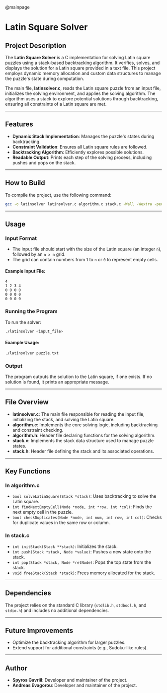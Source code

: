 @mainpage

# Latin Square Solver

## Project Description

The **Latin Square Solver** is a C implementation for solving Latin square puzzles using a stack-based backtracking algorithm. It verifies, solves, and displays the solution for a Latin square provided in a text file. This project employs dynamic memory allocation and custom data structures to manage the puzzle's state during computation.

The main file, **latinsolver.c**, reads the Latin square puzzle from an input file, initializes the solving environment, and applies the solving algorithm. The algorithm uses a stack to explore potential solutions through backtracking, ensuring all constraints of a Latin square are met.

---

## Features

- **Dynamic Stack Implementation**: Manages the puzzle's states during backtracking.
- **Constraint Validation**: Ensures all Latin square rules are followed.
- **Backtracking Algorithm**: Efficiently explores possible solutions.
- **Readable Output**: Prints each step of the solving process, including pushes and pops on the stack.

---

## How to Build

To compile the project, use the following command:

```bash
gcc -o latinsolver latinsolver.c algorithm.c stack.c -Wall -Wextra -pedantic -std=c99
```

---

## Usage

### Input Format

- The input file should start with the size of the Latin square (an integer `n`), followed by an `n x n` grid.
- The grid can contain numbers from 1 to `n` or `0` to represent empty cells.

#### Example Input File:
```
4
1 2 3 4
0 0 0 0
0 0 0 0
0 0 0 0
```

### Running the Program

To run the solver:

```bash
./latinsolver <input_file>
```

#### Example Usage:
```bash
./latinsolver puzzle.txt
```

### Output

The program outputs the solution to the Latin square, if one exists. If no solution is found, it prints an appropriate message.

---

## File Overview

- **latinsolver.c**: The main file responsible for reading the input file, initializing the stack, and solving the Latin square.
- **algorithm.c**: Implements the core solving logic, including backtracking and constraint checking.
- **algorithm.h**: Header file declaring functions for the solving algorithm.
- **stack.c**: Implements the stack data structure used to manage puzzle states.
- **stack.h**: Header file defining the stack and its associated operations.

---

## Key Functions

### In algorithm.c

- `bool solveLatinSquare(Stack *stack)`: Uses backtracking to solve the Latin square.
- `int findNextEmptyCell(Node *node, int *row, int *col)`: Finds the next empty cell in the puzzle.
- `bool checkDuplicates(Node *node, int num, int row, int col)`: Checks for duplicate values in the same row or column.

### In stack.c

- `int initStack(Stack **stack)`: Initializes the stack.
- `int push(Stack *stack, Node *value)`: Pushes a new state onto the stack.
- `int pop(Stack *stack, Node *retNode)`: Pops the top state from the stack.
- `void freeStack(Stack *stack)`: Frees memory allocated for the stack.

---

## Dependencies

The project relies on the standard C library (`stdlib.h`, `stdbool.h`, and `stdio.h`) and includes no additional dependencies.

---

## Future Improvements

- Optimize the backtracking algorithm for larger puzzles.
- Extend support for additional constraints (e.g., Sudoku-like rules).

---

## Author

- **Spyros Gavriil**: Developer and maintainer of the project.
- **Andreas Evagorou**: Developer and maintainer of the project.
